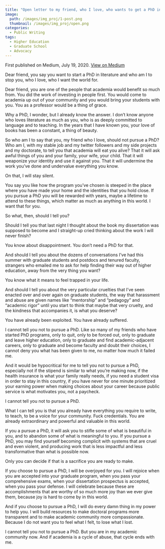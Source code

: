 ```yaml
---
title: "Open letter to my friend, who I love, who wants to get a PhD in literature"
image: 
  path: /images/img_proj/1-post.png
  thumbnail: /images/img_proj/open.png
categories:
  - Public Writing
tags:
  - Higher Education
  - Graduate School
  - Advocacy
---
```


First published on Medium, July 19, 2020. [View on Medium](https://halperta.medium.com/open-letter-to-my-friend-who-i-love-who-wants-to-get-a-phd-in-literature-87392dabec16)

Dear friend, you say you want to start a PhD in literature and who am I to stop you, who I love, who I want the world for.

Dear friend, you are one of the people that academia would benefit so much from. You did the work of investing in people first. You would come to academia up out of your community and you would bring your students with you. You as a professor would be a thing of grace.

Why a PhD, I wonder, but I already know the answer. I don’t know anyone who loves literature as much as you, who is as deeply committed to language and to teaching. In the years that I have known you, your love of books has been a constant, a thing of beauty.

So who am I to say that you, my friend who I love, should not pursue a PhD? Who am I, with my stable job and my twitter followers and my side projects and my doctorate, to tell you that academia will eat you alive? That it will ask awful things of you and your family, your wife, your child. That it will weaponize your identity and use it against you. That it will undermine the work you’ve done and undervalue everything you know.

On that, I will stay silent.

You say you like how the program you’ve chosen is steeped in the place where you have made your home and the identities that you hold close. If you pursue a PhD you will be rewarded with years, maybe a lifetime to attend to these things, which matter as much as anything in this world. I want that for you.

So what, then, should I tell you?

Should I tell you that last night I thought about the book my dissertation was supposed to become and I straight-up cried thinking about the work I will never finish?

You know about disappointment. You don’t need a PhD for that.

And should I tell you about the dozens of conversations I’ve had this summer with graduate students and postdocs and tenured faculty, strangers who emailed me to ask for help finding their way out of higher education, away from the very thing you want?

You know what it means to feel trapped in your life.

And should I tell you about the very particular cruelties that I’ve seen enacted over and over again on graduate students, the way that harassment and abuse are given names like “mentorship” and “pedagogy” and “academic rigor” until you start to think that maybe that very cruelty, and the kindness that accompanies it, is what you deserve?

You have already been exploited. You have already suffered.

I cannot tell you not to pursue a PhD. Like so many of my friends who have started PhD programs, only to quit, only to be forced out, only to graduate and leave higher education, only to graduate and find academic-adjacent careers, only to graduate and become faculty and doubt their choices, I cannot deny you what has been given to me, no matter how much it failed me.

And it would be hypocritical for me to tell you not to pursue a PhD, especially not if the stipend is similar to what you’re making now, if the health insurance is what your family really needs, if you need a student visa in order to stay in this country, if you have never for one minute prioritized your earning power when making choices about your career because public service is what motivates you, not a paycheck.

I cannot tell you not to pursue a PhD.

What I can tell you is that you already have everything you require to write, to teach, to be a voice for your community. Fuck credentials. You are already extraordinary and powerful and valuable in this world.

If you a pursue a PhD, it will ask you to stifle some of what is beautiful in you, and to abandon some of what is meaningful to you. If you pursue a PhD, you may find yourself becoming complicit with systems that are cruel and even violent, and producing work that is less impactful and less transformative than what is possible now.

Only you can decide if that is a sacrifice you are ready to make.

If you choose to pursue a PhD, I will be overjoyed for you. I will rejoice when you are accepted into your graduate program, when you pass your comprehensive exams, when your dissertation prospectus is accepted, when you pass your defense. I will celebrate because these are accomplishments that are worthy of so much more joy than we ever give them, because joy is hard to come by in this world.

And if you choose to pursue a PhD, I will do every damn thing in my power to help you. I will build resources to make doctoral programs more transparent and to make academic community more compassionate. Because I do not want you to feel what I felt, to lose what I lost.

I cannot tell you not to pursue a PhD. But you are in my academic community now. And if academia is a cycle of abuse, that cycle ends with me.